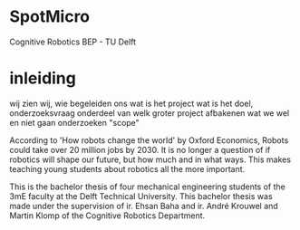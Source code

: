 # SpotMicro
Cognitive Robotics BEP - TU Delft

# inleiding
wij zien wij, wie begeleiden ons 
wat is het project
wat is het doel, onderzoeksvraag
onderdeel van welk groter project
afbakenen wat we wel en niet gaan onderzoeken "scope"

According to 'How robots change the world' by Oxford Economics, Robots could take over 20 million jobs by 2030. It is no longer a question of if robotics will shape our future, but how much and in what ways. This makes teaching young students about robotics all the more important. 

This is the bachelor thesis of four mechanical engineering students of the 3mE faculty at the Delft Technical University. This bachelor thesis was made under the supervision of ir. Ehsan Baha and ir. André Krouwel and Martin Klomp of the Cognitive Robotics Department. 

